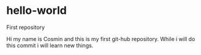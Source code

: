 # hello-world
First repository

Hi my name is Cosmin and this is my first git-hub repository. While i will do this commit i will learn new things.
